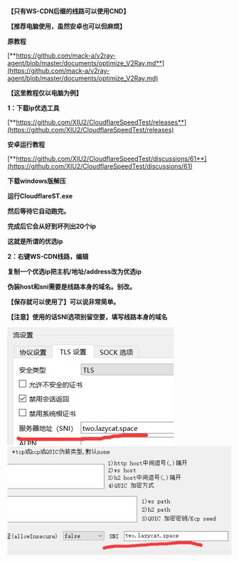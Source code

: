 **【只有WS-CDN后缀的线路可以使用CND】**

**【推荐电脑使用，虽然安卓也可以但麻烦】**

**原教程**

[**https://github.com/mack-a/v2ray-agent/blob/master/documents/optimize_V2Ray.md**](https://github.com/mack-a/v2ray-agent/blob/master/documents/optimize_V2Ray.md)

**【这里教程仅以电脑为例】**

**1：下载ip优选工具**

[**https://github.com/XIU2/CloudflareSpeedTest/releases**](https://github.com/XIU2/CloudflareSpeedTest/releases)

**安卓运行教程**

[**https://github.com/XIU2/CloudflareSpeedTest/discussions/61**](https://github.com/XIU2/CloudflareSpeedTest/discussions/61)

**下载windows版解压**

**运行CloudflareST.exe**

**然后等待它自动跑完。**

**完成后它会从好到坏列出20个ip**

**这就是所谓的优选ip**

**2：右键WS-CDN线路，编辑**

**复制一个优选ip把主机/地址/address改为优选ip**

**伪装host和sni需要是线路本身的域名。别改。**

**【保存就可以使用了】可以说非常简单。**

**【注意】使用的话SNI选项别留空要，填写线路本身的域名**

![](https://raw.githubusercontent.com/DLGum/pic-bed/main/pic/9e52db9bf2cc121e9cd6398ba1767d2d.png)![](https://raw.githubusercontent.com/DLGum/pic-bed/main/pic/74c24fe1d067cf3d057ef19906ff2ec3.png)
